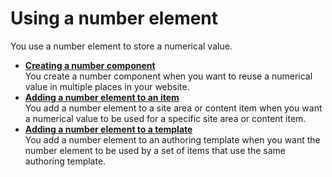 # Using a number element

You use a number element to store a numerical value.

-   **[Creating a number component](wcm_dev_elements_number_creating.md)**  
You create a number component when you want to reuse a numerical value in multiple places in your website.
-   **[Adding a number element to an item](wcm_dev_elements_number_adding.md)**  
You add a number element to a site area or content item when you want a numerical value to be used for a specific site area or content item.
-   **[Adding a number element to a template](wcm_dev_elements_number_add_template.md)**  
You add a number element to an authoring template when you want the number element to be used by a set of items that use the same authoring template.

